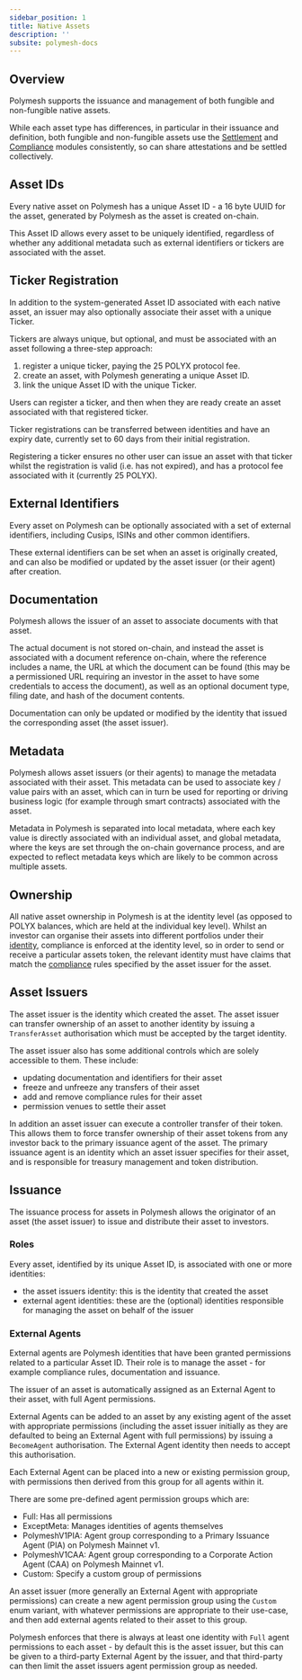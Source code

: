 ```yaml
---
sidebar_position: 1
title: Native Assets
description: ''
subsite: polymesh-docs
---
```


## Overview

Polymesh supports the issuance and management of both fungible and non-fungible native assets.

While each asset type has differences, in particular in their issuance and definition, both fungible and non-fungible assets use the [Settlement](../../settlement/) and [Compliance](../../compliance/) modules consistently, so can share attestations and be settled collectively.

## Asset IDs

Every native asset on Polymesh has a unique Asset ID - a 16 byte UUID for the asset, generated by Polymesh as the asset is created on-chain.

This Asset ID allows every asset to be uniquely identified, regardless of whether any additional metadata such as external identifiers or tickers are associated with the asset.

## Ticker Registration

In addition to the system-generated Asset ID associated with each native asset, an issuer may also optionally associate their asset with a unique Ticker.

Tickers are always unique, but optional, and must be associated with an asset following a three-step approach:
1. register a unique ticker, paying the 25 POLYX protocol fee.
2. create an asset, with Polymesh generating a unique Asset ID.
3. link the unique Asset ID with the unique Ticker.

Users can register a ticker, and then when they are ready create an asset associated with that registered ticker.

Ticker registrations can be transferred between identities and have an expiry date, currently set to 60 days from their initial registration.

Registering a ticker ensures no other user can issue an asset with that ticker whilst the registration is valid (i.e. has not expired), and has a protocol fee associated with it (currently 25 POLYX).

## External Identifiers

Every asset on Polymesh can be optionally associated with a set of external identifiers, including Cusips, ISINs and other common identifiers.

These external identifiers can be set when an asset is originally created, and can also be modified or updated by the asset issuer (or their agent) after creation.

## Documentation

Polymesh allows the issuer of an asset to associate documents with that asset.

The actual document is not stored on-chain, and instead the asset is associated with a document reference on-chain, where the reference includes a name, the URL at which the document can be found (this may be a permissioned URL requiring an investor in the asset to have some credentials to access the document), as well as an optional document type, filing date, and hash of the document contents.

Documentation can only be updated or modified by the identity that issued the corresponding asset (the asset issuer).

## Metadata

Polymesh allows asset issuers (or their agents) to manage the metadata associated with their asset. This metadata can be used to associate key / value pairs with an asset, which can in turn be used for reporting or driving business logic (for example through smart contracts) associated with the asset.

Metadata in Polymesh is separated into local metadata, where each key value is directly associated with an individual asset, and global metadata, where the keys are set through the on-chain governance process, and are expected to reflect metadata keys which are likely to be common across multiple assets.

## Ownership

All native asset ownership in Polymesh is at the identity level (as opposed to POLYX balances, which are held at the individual key level). Whilst an investor can organise their assets into different portfolios under their [identity](../identity/), compliance is enforced at the identity level, so in order to send or receive a particular assets token, the relevant identity must have claims that match the [compliance](../compliance/) rules specified by the asset issuer for the asset.

## Asset Issuers

The asset issuer is the identity which created the asset. The asset issuer can transfer ownership of an asset to another identity by issuing a `TransferAsset` authorisation which must be accepted by the target identity.

The asset issuer also has some additional controls which are solely accessible to them. These include:

- updating documentation and identifiers for their asset
- freeze and unfreeze any transfers of their asset
- add and remove compliance rules for their asset
- permission venues to settle their asset

In addition an asset issuer can execute a controller transfer of their token. This allows them to force transfer ownership of their asset tokens from any investor back to the primary issuance agent of the asset. The primary issuance agent is an identity which an asset issuer specifies for their asset, and is responsible for treasury management and token distribution.

## Issuance

The issuance process for assets in Polymesh allows the originator of an asset (the asset issuer) to issue and distribute their asset to investors.

### Roles

Every asset, identified by its unique Asset ID, is associated with one or more identities:

- the asset issuers identity: this is the identity that created the asset
- external agent identities: these are the (optional) identities responsible for managing the asset on behalf of the issuer

### External Agents

External agents are Polymesh identities that have been granted permissions related to a particular Asset ID. Their role is to manage the asset - for example compliance rules, documentation and issuance.

The issuer of an asset is automatically assigned as an External Agent to their asset, with full Agent permissions.

External Agents can be added to an asset by any existing agent of the asset with appropriate permissions (including the asset issuer initially as they are defaulted to being an External Agent with full permissions) by issuing a `BecomeAgent` authorisation. The External Agent identity then needs to accept this authorisation.

Each External Agent can be placed into a new or existing permission group, with permissions then derived from this group for all agents within it.

There are some pre-defined agent permission groups which are:
  - Full: Has all permissions
  - ExceptMeta: Manages identities of agents themselves
  - PolymeshV1PIA: Agent group corresponding to a Primary Issuance Agent (PIA) on Polymesh Mainnet v1.
  - PolymeshV1CAA: Agent group corresponding to a Corporate Action Agent (CAA) on Polymesh Mainnet v1.
  - Custom: Specify a custom group of permissions

An asset issuer (more generally an External Agent with appropriate permissions) can create a new agent permission group using the `Custom` enum variant, with whatever permissions are appropriate to their use-case, and then add external agents related to their asset to this group.

Polymesh enforces that there is always at least one identity with `Full` agent permissions to each asset - by default this is the asset issuer, but this can be given to a third-party External Agent by the issuer, and that third-party can then limit the asset issuers agent permission group as needed.
